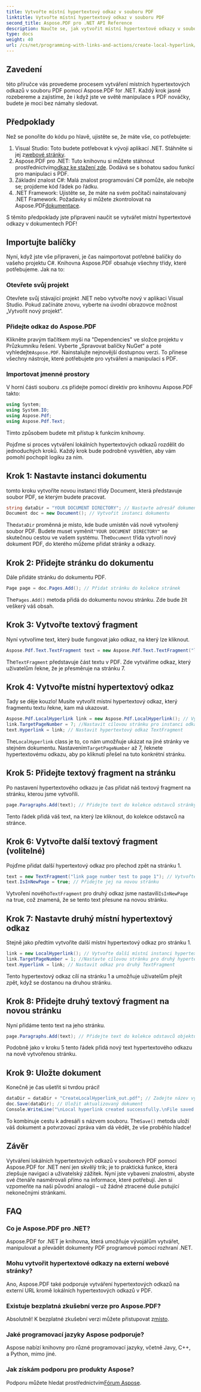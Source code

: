 ```yaml
---
title: Vytvořte místní hypertextový odkaz v souboru PDF
linktitle: Vytvořte místní hypertextový odkaz v souboru PDF
second_title: Aspose.PDF pro .NET API Reference
description: Naučte se, jak vytvořit místní hypertextové odkazy v souborech PDF pomocí Aspose.PDF for .NET bez námahy s naším průvodcem krok za krokem.
type: docs
weight: 40
url: /cs/net/programming-with-links-and-actions/create-local-hyperlink/
---
```

## Zavedení

této příručce vás provedeme procesem vytváření místních hypertextových odkazů v souboru PDF pomocí Aspose.PDF for .NET. Každý krok jasně rozebereme a zajistíme, že i když jste ve světě manipulace s PDF nováčky, budete je moci bez námahy sledovat.

## Předpoklady

Než se ponoříte do kódu po hlavě, ujistěte se, že máte vše, co potřebujete:

1.  Visual Studio: Toto budete potřebovat k vývoji aplikací .NET. Stáhněte si jej z[webové stránky](https://visualstudio.microsoft.com/).
2.  Aspose.PDF pro .NET: Tuto knihovnu si můžete stáhnout prostřednictvím[odkaz ke stažení zde](https://releases.aspose.com/pdf/net/). Dodává se s bohatou sadou funkcí pro manipulaci s PDF.
3. Základní znalost C#: Malá znalost programování C# pomůže, ale nebojte se; projdeme kód řádek po řádku.
4.  .NET Framework: Ujistěte se, že máte na svém počítači nainstalovaný .NET Framework. Požadavky si můžete zkontrolovat na Aspose.PDF[dokumentace](https://reference.aspose.com/pdf/net/).

S těmito předpoklady jste připraveni naučit se vytvářet místní hypertextové odkazy v dokumentech PDF!

## Importujte balíčky

Nyní, když jste vše připraveni, je čas naimportovat potřebné balíčky do vašeho projektu C#. Knihovna Aspose.PDF obsahuje všechny třídy, které potřebujeme. Jak na to:

### Otevřete svůj projekt

Otevřete svůj stávající projekt .NET nebo vytvořte nový v aplikaci Visual Studio. Pokud začínáte znovu, vyberte na úvodní obrazovce možnost „Vytvořit nový projekt“.

### Přidejte odkaz do Aspose.PDF

 Klikněte pravým tlačítkem myši na "Dependencies" ve složce projektu v Průzkumníku řešení. Vyberte „Spravovat balíčky NuGet“ a poté vyhledejte`Aspose.PDF`. Nainstalujte nejnovější dostupnou verzi. To přinese všechny nástroje, které potřebujete pro vytváření a manipulaci s PDF.

### Importovat jmenné prostory

V horní části souboru .cs přidejte pomocí direktiv pro knihovnu Aspose.PDF takto:

```csharp
using System;
using System.IO;
using Aspose.Pdf;
using Aspose.Pdf.Text;
```

Tímto způsobem budete mít přístup k funkcím knihovny.

Pojďme si proces vytváření lokálních hypertextových odkazů rozdělit do jednoduchých kroků. Každý krok bude podrobně vysvětlen, aby vám pomohl pochopit logiku za ním.

## Krok 1: Nastavte instanci dokumentu

tomto kroku vytvoříte novou instanci třídy Document, která představuje soubor PDF, se kterým budete pracovat.

```csharp
string dataDir = "YOUR DOCUMENT DIRECTORY"; // Nastavte adresář dokumentů
Document doc = new Document(); // Vytvořit instanci dokumentu
```
 The`dataDir` proměnná je místo, kde bude umístěn váš nově vytvořený soubor PDF. Budete muset vyměnit`"YOUR DOCUMENT DIRECTORY"` se skutečnou cestou ve vašem systému. The`Document` třída vytvoří nový dokument PDF, do kterého můžeme přidat stránky a odkazy.

## Krok 2: Přidejte stránku do dokumentu

Dále přidáte stránku do dokumentu PDF. 

```csharp
Page page = doc.Pages.Add(); // Přidat stránku do kolekce stránek
```
 The`Pages.Add()` metoda přidá do dokumentu novou stránku. Zde bude žít veškerý váš obsah.

## Krok 3: Vytvořte textový fragment

Nyní vytvoříme text, který bude fungovat jako odkaz, na který lze kliknout.

```csharp
Aspose.Pdf.Text.TextFragment text = new Aspose.Pdf.Text.TextFragment("link page number test to page 7");
```
 The`TextFragment` představuje část textu v PDF. Zde vytváříme odkaz, který uživatelům řekne, že je přesměruje na stránku 7.

## Krok 4: Vytvořte místní hypertextový odkaz

Tady se děje kouzlo! Musíte vytvořit místní hypertextový odkaz, který fragmentu textu řekne, kam má ukazovat.

```csharp
Aspose.Pdf.LocalHyperlink link = new Aspose.Pdf.LocalHyperlink(); // Vytvořte místní hypertextový odkaz
link.TargetPageNumber = 7; //Nastavit cílovou stránku pro instanci odkazu
text.Hyperlink = link; // Nastavit hypertextový odkaz TextFragment
```
 The`LocalHyperlink` class je to, co nám umožňuje ukázat na jiné stránky ve stejném dokumentu. Nastavením`TargetPageNumber` až 7, řeknete hypertextovému odkazu, aby po kliknutí přešel na tuto konkrétní stránku.

## Krok 5: Přidejte textový fragment na stránku

Po nastavení hypertextového odkazu je čas přidat náš textový fragment na stránku, kterou jsme vytvořili.

```csharp
page.Paragraphs.Add(text); // Přidejte text do kolekce odstavců stránky
```
Tento řádek přidá váš text, na který lze kliknout, do kolekce odstavců na stránce.

## Krok 6: Vytvořte další textový fragment (volitelné)

Pojďme přidat další hypertextový odkaz pro přechod zpět na stránku 1.

```csharp
text = new TextFragment("link page number test to page 1"); // Vytvořte nový TextFragment
text.IsInNewPage = true; // Přidejte jej na novou stránku
```
 Vytvoření nového`TextFragment` pro druhý odkaz jsme nastavili`IsInNewPage` na true, což znamená, že se tento text přesune na novou stránku.

## Krok 7: Nastavte druhý místní hypertextový odkaz

Stejně jako předtím vytvoříte další místní hypertextový odkaz pro stránku 1.

```csharp
link = new LocalHyperlink(); // Vytvořte další místní instanci hypertextového odkazu
link.TargetPageNumber = 1; //Nastavte cílovou stránku pro druhý hypertextový odkaz
text.Hyperlink = link; // Nastavit odkaz pro druhý TextFragment
```
Tento hypertextový odkaz cílí na stránku 1 a umožňuje uživatelům přejít zpět, když se dostanou na druhou stránku.

## Krok 8: Přidejte druhý textový fragment na novou stránku

Nyní přidáme tento text na jeho stránku.

```csharp
page.Paragraphs.Add(text); // Přidejte text do kolekce odstavců objektu stránky
```
Podobně jako v kroku 5 tento řádek přidá nový text hypertextového odkazu na nově vytvořenou stránku.

## Krok 9: Uložte dokument

Konečně je čas ušetřit si tvrdou práci! 

```csharp
dataDir = dataDir + "CreateLocalHyperlink_out.pdf"; // Zadejte název výstupního souboru
doc.Save(dataDir); // Uložit aktualizovaný dokument
Console.WriteLine("\nLocal hyperlink created successfully.\nFile saved at " + dataDir);
```
 To kombinuje cestu k adresáři s názvem souboru. The`Save()` metoda uloží váš dokument a potvrzovací zpráva vám dá vědět, že vše proběhlo hladce!

## Závěr

Vytváření lokálních hypertextových odkazů v souborech PDF pomocí Aspose.PDF for .NET není jen skvělý trik; je to praktická funkce, která zlepšuje navigaci a uživatelský zážitek. Nyní jste vybaveni znalostmi, abyste své čtenáře nasměrovali přímo na informace, které potřebují. Jen si vzpomeňte na naši původní analogii – už žádné ztracené duše putující nekonečnými stránkami.

## FAQ

### Co je Aspose.PDF pro .NET?
Aspose.PDF for .NET je knihovna, která umožňuje vývojářům vytvářet, manipulovat a převádět dokumenty PDF programově pomocí rozhraní .NET.

### Mohu vytvořit hypertextové odkazy na externí webové stránky?
Ano, Aspose.PDF také podporuje vytváření hypertextových odkazů na externí URL kromě lokálních hypertextových odkazů v PDF.

### Existuje bezplatná zkušební verze pro Aspose.PDF?
 Absolutně! K bezplatné zkušební verzi můžete přistupovat z[místo](https://releases.aspose.com/).

### Jaké programovací jazyky Aspose podporuje?
Aspose nabízí knihovny pro různé programovací jazyky, včetně Javy, C++, a Python, mimo jiné.

### Jak získám podporu pro produkty Aspose?
 Podporu můžete hledat prostřednictvím[Fórum Aspose](https://forum.aspose.com/c/pdf/10).